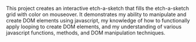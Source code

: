 This project creates an interactive etch-a-sketch that fills the etch-a-sketch grid with color on mouseover. It demonstrates my ability to manipulate and create DOM elements using javascript, my knowledge of how to functionally apply looping to create DOM elements, and my understanding of various javascript functions, methods, and DOM manipulation techniques.